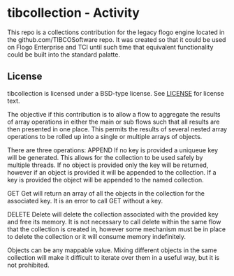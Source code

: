 # 	tibcollection - Activity

This repo is a collections contribution for the legacy flogo engine located in the github.com/TIBCOSoftware repo.
It was created so that it could be used on Flogo Enterprise and TCI until such time that equivalent functionality could be built into the standard palatte.

## License
tibcollection is licensed under a BSD-type license. See [LICENSE](LICENSE) for license text.


The objective if this contribution is to allow a flow to aggregate the results of array operations in either the main or sub flows such that all results are then presented in one place.  This permits the results of several nested array operations to be rolled up into a single or multiple arrays of objects.

There are three operations:
APPEND   If no key is provided a uniqueue key will be generated.  This allows for the collection to be used safely by multiple threads.  If no object is provided only the key will be returned, however if an object is provided it will be appended to the collection.  If a key is provided the object will be appended to the named collection.  

GET    Get will return an array of all the objects in the collection for the associated key.  It is an error to call GET without a key.

DELETE   Delete will delete the collection associated with the provided key and free its memory.  It is not necessary to call delete within the same flow that the collection is created in, however some mechanism must be in place to delete the collection or it will consume memory indefinitely.

Objects can be any mappable value.  Mixing different objects in the same collection will make it difficult to iterate over them in a useful way, but it is not prohibited.

